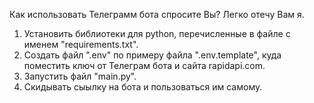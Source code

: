 Как использовать Телеграмм бота спросите Вы? Легко отечу Вам я.
1. Установить библиотеки для python, перечисленные в файле с именем "requirements.txt".
2. Создать файл ".env" по примеру файла ".env.template", куда поместить ключ от Телеграм бота и сайта rapidapi.com.
3. Запустить файл "main.py".
4. Скидывать сыылку на бота и пользоваться им самому.